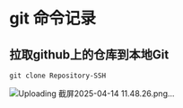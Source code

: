 # git 命令记录

## 拉取github上的仓库到本地Git
```
git clone Repository-SSH
```
![Uploading 截屏2025-04-14 11.48.26.png…]()
